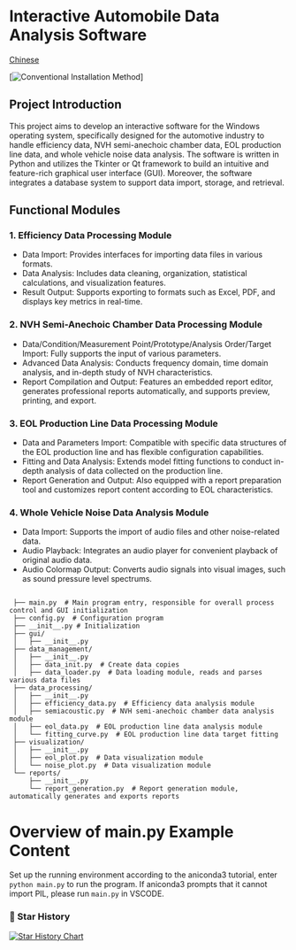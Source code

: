 
# Interactive Automobile Data Analysis Software
[Chinese](README.md)

[![Conventional Installation Method](https://img.shields.io/static/v1?label=&message=Conventional%20Installation%20Method&color=gray)]
## Project Introduction
This project aims to develop an interactive software for the Windows operating system, specifically designed for the automotive industry to handle efficiency data, NVH semi-anechoic chamber data, EOL production line data, and whole vehicle noise data analysis. The software is written in Python and utilizes the Tkinter or Qt framework to build an intuitive and feature-rich graphical user interface (GUI). Moreover, the software integrates a database system to support data import, storage, and retrieval.

## Functional Modules

### 1. Efficiency Data Processing Module
- Data Import: Provides interfaces for importing data files in various formats.
- Data Analysis: Includes data cleaning, organization, statistical calculations, and visualization features.
- Result Output: Supports exporting to formats such as Excel, PDF, and displays key metrics in real-time.

### 2. NVH Semi-Anechoic Chamber Data Processing Module
- Data/Condition/Measurement Point/Prototype/Analysis Order/Target Import: Fully supports the input of various parameters.
- Advanced Data Analysis: Conducts frequency domain, time domain analysis, and in-depth study of NVH characteristics.
- Report Compilation and Output: Features an embedded report editor, generates professional reports automatically, and supports preview, printing, and export.

### 3. EOL Production Line Data Processing Module
- Data and Parameters Import: Compatible with specific data structures of the EOL production line and has flexible configuration capabilities.
- Fitting and Data Analysis: Extends model fitting functions to conduct in-depth analysis of data collected on the production line.
- Report Generation and Output: Also equipped with a report preparation tool and customizes report content according to EOL characteristics.

### 4. Whole Vehicle Noise Data Analysis Module
- Data Import: Supports the import of audio files and other noise-related data.
- Audio Playback: Integrates an audio player for convenient playback of original audio data.
- Audio Colormap Output: Converts audio signals into visual images, such as sound pressure level spectrums.

```plaintext

 ├── main.py  # Main program entry, responsible for overall process control and GUI initialization
 ├── config.py  # Configuration program
 ├── __init__.py # Initialization
 ├── gui/
 │   ├── __init__.py
 ├── data_management/
 │   ├── __init__.py
 │   ├── data_init.py  # Create data copies
 │   ├── data_loader.py  # Data loading module, reads and parses various data files
 ├── data_processing/
 │   ├── __init__.py
 │   ├── efficiency_data.py  # Efficiency data analysis module
 │   ├── semiacoustic.py  # NVH semi-anechoic chamber data analysis module
 │   ├── eol_data.py  # EOL production line data analysis module
 │   └── fitting_curve.py  # EOL production line data target fitting
 ├── visualization/
 │   ├── __init__.py
 │   ├── eol_plot.py  # Data visualization module
 │   └── noise_plot.py  # Data visualization module
 └── reports/
     ├── __init__.py
     └── report_generation.py  # Report generation module, automatically generates and exports reports
```

# Overview of main.py Example Content

Set up the running environment according to the aniconda3 tutorial, enter `python main.py` to run the program. If aniconda3 prompts that it cannot import PIL, please run `main.py` in VSCODE.

### 🌟 Star History
[![Star History Chart](https://api.star-history.com/svg?repos=aierlanjiu/NVH-data-analysis-system&type=Date)](https://star-history.com/#aierlanjiu/NVH-data-analysis-system&Date)

